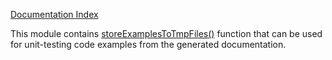 <!--
	This file is generated with the following command:
	deno run --allow-all https://raw.githubusercontent.com/jeremiah-shaulov/tsa/v0.0.49/tsa.ts doc-md --outFile=doc_test/README.md --importUrl=https://deno.land/x/tsa@v0.0.49/doc_test/mod.ts mod.ts
-->

[Documentation Index](generated-doc/README.md)

This module contains [storeExamplesToTmpFiles()](generated-doc/function.storeExamplesToTmpFiles/README.md) function that can be used for unit-testing code examples from the generated documentation.